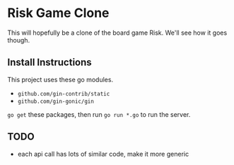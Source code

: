 # Risk Game Clone

This will hopefully be a clone of the board game Risk. We'll see how it goes though.

## Install Instructions
This project uses these go modules.
- `github.com/gin-contrib/static`
- `github.com/gin-gonic/gin`

`go get` these packages, then run `go run *.go` to run the server.

## TODO
- each api call has lots of similar code, make it more generic

